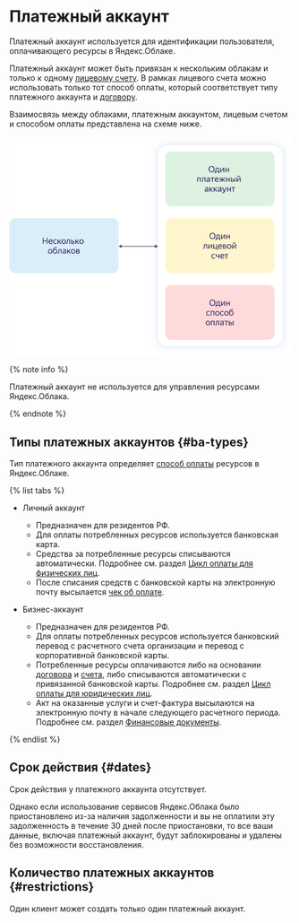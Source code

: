 # Платежный аккаунт

Платежный аккаунт используется для идентификации пользователя, оплачивающего ресурсы в Яндекс.Облаке.

Платежный аккаунт может быть привязан к нескольким облакам и только к одному [лицевому счету](personal-account.md). В рамках лицевого счета можно использовать только тот способ оплаты, который соответствует типу платежного аккаунта и [договору](contract.md).

Взаимосвязь между облаками, платежным аккаунтом, лицевым счетом и способом оплаты представлена на схеме ниже.

![image](../_assets/cloud-billing-account-svg.svg)

{% note info %}

Платежный аккаунт не используется для управления ресурсами Яндекс.Облака.

{% endnote %}

## Типы платежных аккаунтов {#ba-types}

Тип платежного аккаунта определяет [способ оплаты](../payment/payment-methods.md) ресурсов в Яндекс.Облаке.

{% list tabs %}

 - Личный аккаунт
  
   - Предназначен для резидентов РФ.
   - Для оплаты потребленных ресурсов используется банковская карта.
   - Средства за потребленные ресурсы списываются автоматически. Подробнее см. раздел [Цикл оплаты для физических лиц](../payment/billing-cycle-individual.md).
   - После списания средств с банковской карты на электронную почту высылается [чек об оплате](individual-bill.md).
  
 - Бизнес-аккаунт
  
   - Предназначен для резидентов РФ.
   - Для оплаты потребленных ресурсов используется банковский перевод с расчетного счета организации и перевод с корпоративной банковской карты.
   - Потребленные ресурсы оплачиваются либо на основании [договора](../concepts/contract.md) и [счета](bill.md), либо списываются автоматически с привязанной банковской карты. Подробнее см. раздел [Цикл оплаты для юридических лиц](../payment/billing-cycle-business.md).
   - Акт на оказанные услуги и счет-фактура высылаются на электронную почту в начале следующего расчетного периода. Подробнее см. раздел [Финансовые документы](../payment/documents.md).
  
  
  
{% endlist %}


## Срок действия  {#dates}

Срок действия у платежного аккаунта отсутствует.

Однако если использование сервисов Яндекс.Облака было приостановлено из-за наличия задолженности и вы не оплатили эту задолженность в течение 30 дней после приостановки, то все ваши данные, включая платежный аккаунт, будут заблокированы и удалены без возможности восстановления.

## Количество платежных аккаунтов {#restrictions}

Один клиент может создать только один платежный аккаунт.


